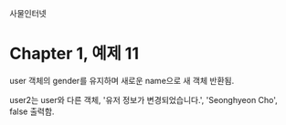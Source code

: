 
사물인터넷

Chapter 1, 예제 11
================================

user 객체의 gender를 유지하며 새로운 name으로 새 객체 반환됨.

user2는 user와 다른 객체, '유저 정보가 변경되었습니다.', 'Seonghyeon Cho', false 출력함.
